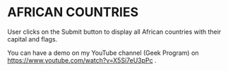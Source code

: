 # AFRICAN COUNTRIES
User clicks on the Submit button to display all African countries with their capital and flags.

You can have a demo on my YouTube channel (Geek Program) on https://www.youtube.com/watch?v=X5Si7eU3pPc .
